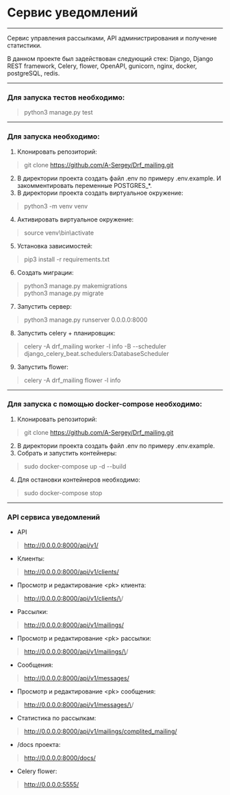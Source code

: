 # Сервис уведомлений
---
Сервис управления рассылками, API администрирования и получение статистики.  
  
В данном проекте был задействован следующий стек: Django, Django REST framework, Celery, flower, OpenAPI, gunicorn, nginx, docker, postgreSQL, redis.

---
### **Для запуска тестов необходимо:**
>python3 manage.py test
---
### **Для запуска необходимо:**
1. Клонировать репозиторий:
> git clone https://github.com/A-Sergey/Drf_mailing.git
2. В директории проекта создать файл .env по примеру .env.example. И закомментировать переменные POSTGRES_*.  
3. В директории проекта создать виртуальное окружение:
>python3 -m venv venv
4. Активировать виртуальное окружение:
>source venv\bin\activate
5. Установка зависимостей:
>pip3 install -r requirements.txt
6. Создать миграции:
>python3 manage.py makemigrations  
>python3 manage.py migrate
7. Запустить сервер:
>python3 manage.py runserver 0.0.0.0:8000
8. Запустить celery + планировщик:
>celery -A drf_mailing worker -l info -B --scheduler django_celery_beat.schedulers:DatabaseScheduler
9. Запустить flower:
>celery -A drf_mailing flower -l info
---
### **Для запуска с помощью docker-compose необходимо:**
1. Клонировать репозиторий:
> git clone https://github.com/A-Sergey/Drf_mailing.git
2. В директории проекта создать файл .env по примеру .env.example.
3. Собрать и запустить контейнеры:
>sudo docker-compose up -d --build
4. Для остановки контейнеров необходимо:
>sudo docker-compose stop
---
### **API сервиса уведомлений**
- API
>http://0.0.0.0:8000/api/v1/
- Клиенты:
>http://0.0.0.0:8000/api/v1/clients/
- Просмотр и редактирование \<pk> клиента:
>http://0.0.0.0:8000/api/v1/clients/\<pk>/
- Рассылки:
>http://0.0.0.0:8000/api/v1/mailings/
- Просмотр и редактирование \<pk> рассылки:
>http://0.0.0.0:8000/api/v1/mailings/\<pk>/
- Сообщения:
>http://0.0.0.0:8000/api/v1/messages/
- Просмотр и редактирование \<pk> сообщения:
>http://0.0.0.0:8000/api/v1/messages/\<pk>/
- Статистика по рассылкам:
>http://0.0.0.0:8000/api/v1/mailings/complited_mailing/
- /docs проекта:
>http://0.0.0.0:8000/docs/
- Celery flower:
>http://0.0.0.0:5555/
